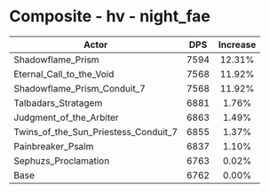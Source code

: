 # Composite - hv - night_fae
| Actor | DPS | Increase |
|---|:---:|:---:|
|Shadowflame_Prism|7594|12.31%|
|Eternal_Call_to_the_Void|7568|11.92%|
|Shadowflame_Prism_Conduit_7|7568|11.92%|
|Talbadars_Stratagem|6881|1.76%|
|Judgment_of_the_Arbiter|6863|1.49%|
|Twins_of_the_Sun_Priestess_Conduit_7|6855|1.37%|
|Painbreaker_Psalm|6837|1.10%|
|Sephuzs_Proclamation|6763|0.02%|
|Base|6762|0.00%|
